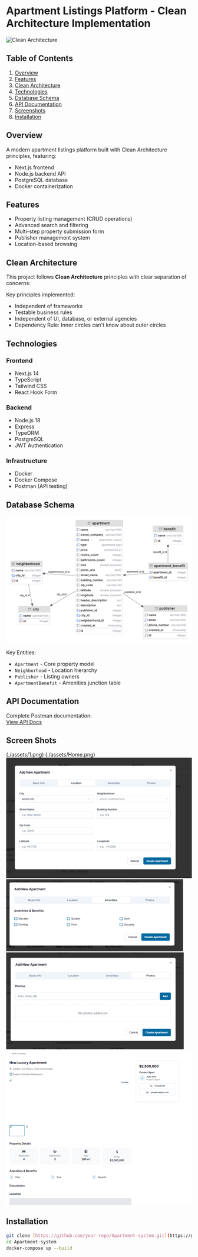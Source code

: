 # Apartment Listings Platform - Clean Architecture Implementation

![Clean Architecture](https://blog.cleancoder.com/uncle-bob/images/2012-08-13-the-clean-architecture/CleanArchitecture.jpg)

## Table of Contents
1. [Overview](#overview)
2. [Features](#features)
3. [Clean Architecture](#clean-architecture)
4. [Technologies](#technologies)
5. [Database Schema](#database-schema)
6. [API Documentation](#api-documentation)
7. [Screenshots](#screen-shots)
8. [Installation](#installation)

## Overview <a name="overview"></a>
A modern apartment listings platform built with Clean Architecture principles, featuring:

- Next.js frontend
- Node.js backend API
- PostgreSQL database
- Docker containerization

## Features <a name="features"></a>
- Property listing management (CRUD operations)
- Advanced search and filtering
- Multi-step property submission form
- Publisher management system
- Location-based browsing

## Clean Architecture <a name="clean-architecture"></a>
This project follows **Clean Architecture** principles with clear separation of concerns:



Key principles implemented:
- Independent of frameworks
- Testable business rules
- Independent of UI, database, or external agencies
- Dependency Rule: Inner circles can't know about outer circles

## Technologies <a name="technologies"></a>

### Frontend
- Next.js 14
- TypeScript
- Tailwind CSS
- React Hook Form

### Backend
- Node.js 18
- Express
- TypeORM
- PostgreSQL
- JWT Authentication

### Infrastructure
- Docker
- Docker Compose
- Postman (API testing)

## Database Schema <a name="database-schema"></a>
![Database Schema](./assets/apartment.png)

Key Entities:
- `Apartment` - Core property model
- `Neighborhood` - Location hierarchy
- `Publisher` - Listing owners
- `ApartmentBenefit` - Amenities junction table

## API Documentation <a name="api-documentation"></a>
Complete Postman documentation:  
[View API Docs](https://documenter.getpostman.com/view/22778824/2sB2cYdLpw)

## Screen Shots <a name="screen-shots"></a>
(./assets/1.png)
(./assets/Home.png)
![New Apartment form](./assets/3.png)
![New Apartment form](./assets/4.png)
![New Apartment form](./assets/5.png)
![Apartment Details](./assets/6.png)

## Installation <a name="installation"></a>
```bash
git clone [https://github.com/your-repo/Apartment-system.git](https://github.com/atmoharam/Apartment-system)
cd Apartment-system
docker-compose up --build

